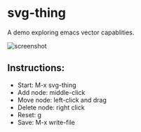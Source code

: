 # svg-thing
A demo exploring emacs vector capablities.

![screenshot](https://github.com/sabof/svg-thing/raw/master/screenshot.png)

## Instructions:

- Start: M-x svg-thing
- Add node: middle-click
- Move node: left-click and drag
- Delete node: right click
- Reset: g
- Save: M-x write-file